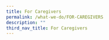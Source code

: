 ```yaml
---
title: For Caregivers
permalink: /what-we-do/FOR-CAREGIVERS
description: ""
third_nav_title: For Caregivers
---
```



